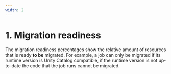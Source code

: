 ```yaml
---
width: 2
---
```


# 1. Migration readiness

The migration readiness percentages show the relative amount of resources that is ready **to be** migrated. For example,
a job can only be migrated if its runtime version is Unity Catalog compatible, if the runtime version is not up-to-date
the code that the job runs cannot be migrated.
